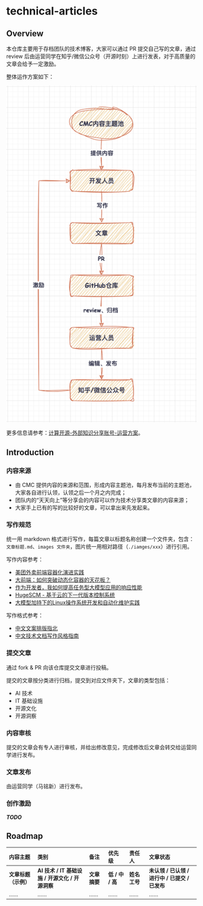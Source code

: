 # technical-articles

## Overview

本仓库主要用于存档团队的技术博客，大家可以通过 PR 提交自己写的文章，通过 review 后由运营同学在知乎/微信公众号（开源时刻）上进行发表，对于高质量的文章会给予一定激励。

整体运作方案如下：

<div align=center>

![整体运作方案](./images/整体运作方案.png)

</div align=center>

更多信息请参考：[<u>计算开源-外部知识分享账号-运营方案</u>](https://github.com/shen-shanshan/cs-self-learning/blob/master/12.Open_Source/01.Notes/%E8%AE%A1%E7%AE%97%E5%BC%80%E6%BA%90%E5%A4%96%E9%83%A8%E8%B4%A6%E5%8F%B7%E8%BF%90%E8%90%A5%E6%96%B9%E6%A1%88.md)。

## Introduction

### 内容来源

- 由 CMC 提供内容的来源和范围，形成内容主题池，每月发布当前的主题池，大家各自进行认领，认领之后一个月之内完成；
- 团队内的“天天向上”等分享会的内容可以作为技术分享类文章的内容来源；
- 大家手上已有的写的比较好的文章，可以拿出来先发起来。

### 写作规范

统一用 markdown 格式进行写作，每篇文章以标题名称创建一个文件夹，包含：`文章标题.md`、`images 文件夹`，图片统一用相对路径（`./iamges/xxx`）进行引用。

写作内容参考：

- [<u>美团外卖前端容器化演进实践</u>](https://mp.weixin.qq.com/s?__biz=MjM5NjQ5MTI5OA==&mid=2651751072&idx=1&sn=5b8d510f6b8ff2d06e8bc44606e12e00&chksm=bd125bed8a65d2fb8bcff8623a82fe06b667d2a75c5c6a32a2ce17d392d71dca97c973ed0aff&scene=21#wechat_redirect)
- [<u>大前端：如何突破动态化容器的天花板？</u>](https://mp.weixin.qq.com/s/ocGLvUmAnglZbcKRmK72Yg)
- [<u>作为开发者，我如何提高任务型大模型应用的响应性能</u>](https://mp.weixin.qq.com/s/_4s8HiRASW59V9S0YMRRww)
- [<u>HugeSCM - 基于云的下一代版本控制系统</u>](https://mp.weixin.qq.com/s/Q5pNC4N3Gh76LiJf-7cx7g)
- [<u>大模型加持下的Linux操作系统开发和自动化维护实践</u>](https://mp.weixin.qq.com/s/dlKd0Xzckk7Oy74dHiZFlQ)

写作格式参考：

- [<u>中文文案排版指北</u>](https://github.com/sparanoid/chinese-copywriting-guidelines)
- [<u>中文技术文档写作风格指南</u>](https://github.com/yikeke/zh-style-guide)

### 提交文章

通过 fork & PR 向该仓库提交文章进行投稿。

提交的文章按分类进行归档，提交到对应文件夹下，文章的类型包括：

- AI 技术
- IT 基础设施
- 开源文化
- 开源洞察

### 内容审核

提交的文章会有专人进行审核，并给出修改意见，完成修改后文章会转交给运营同学进行发布。

### 文章发布

由运营同学（马铭新）进行发布。

### 创作激励

**_TODO_**

## Roadmap

|       内容主题       |                      类别                       |     备注     |      优先级      |    责任人     |                    文章状态                    |
| :------------------- | :---------------------------------------------- | :----------- | :--------------- | :------------ | :--------------------------------------------- |
| **文章标题（示例）** | **AI 技术 / IT 基础设施 / 开源文化 / 开源洞察** | **文章摘要** | **低 / 中 / 高** | **姓名 工号** | **未认领 / 已认领 / 进行中 / 已提交 / 已发布** |
| ……                   | ……                                              | ……           | ……               | ……            | ……                                             |
